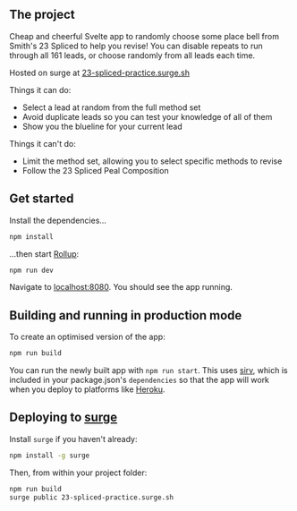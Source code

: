 ## The project

Cheap and cheerful Svelte app to randomly choose some place bell from Smith's 23 Spliced to help you revise!
You can disable repeats to run through all 161 leads, or choose randomly from all leads each time.

Hosted on surge at [23-spliced-practice.surge.sh](http://23-spliced-practice.surge.sh)

Things it can do:

- Select a lead at random from the full method set
- Avoid duplicate leads so you can test your knowledge of all of them
- Show you the blueline for your current lead

Things it can't do:

- Limit the method set, allowing you to select specific methods to revise
- Follow the 23 Spliced Peal Composition

## Get started

Install the dependencies...

```bash
npm install
```

...then start [Rollup](https://rollupjs.org):

```bash
npm run dev
```

Navigate to [localhost:8080](http://localhost:8080). You should see the app running.

## Building and running in production mode

To create an optimised version of the app:

```bash
npm run build
```

You can run the newly built app with `npm run start`. This uses [sirv](https://github.com/lukeed/sirv), which is included in your package.json's `dependencies` so that the app will work when you deploy to platforms like [Heroku](https://heroku.com).

## Deploying to [surge](https://surge.sh/)

Install `surge` if you haven't already:

```bash
npm install -g surge
```

Then, from within your project folder:

```bash
npm run build
surge public 23-spliced-practice.surge.sh
```
